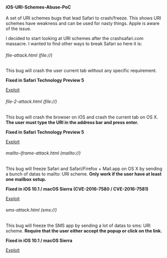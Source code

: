 #### iOS-URI-Schemes-Abuse-PoC

A set of URI schemes bugs that lead Safari to crash/freeze. This shows URI schemes have weakness and can be used for nasty things. Apple is aware of the issue.

I decided to start looking at URI schemes after the crashsafari.com massacre. I wanted to find other ways to break Safari so here it is:

###### file-attack.html (file://)

This bug will crash the user current tab without any specific requirement.

**Fixed in Safari Technology Preview 5**

[Exploit](https://cdn.rawgit.com/pwnsdx/iOS-URI-Schemes-Abuse-PoC/master/file-attack.html)

###### file-2-attack.html (file://)

This bug will crash the browser on iOS and crash the current tab on OS X. **The user must type the URI in the address bar and press enter.**

**Fixed in Safari Technology Preview 5**

[Exploit](https://cdn.rawgit.com/pwnsdx/iOS-URI-Schemes-Abuse-PoC/master/file-2-attack.html)

###### mailto-iframe-attack.html (mailto://)

This bug will freeze Safari and Safari/Firefox + Mail.app on OS X by sending a bunch of datas to mailto: URI scheme. **Only work if the user have at least one mailbox setup.**

**Fixed in iOS 10.1 / macOS Sierra (CVE-2016-7580 / CVE-2016-7581)**

[Exploit](https://cdn.rawgit.com/pwnsdx/iOS-URI-Schemes-Abuse-PoC/master/mailto-iframe-attack.html)

###### sms-attack.html (sms://)

This bug will freeze the SMS app by sending a lot of datas to sms: URI scheme. **Require that the user either accept the popup or click on the link.**

**Fixed in iOS 10.1 / macOS Sierra**

[Exploit](https://cdn.rawgit.com/pwnsdx/iOS-URI-Schemes-Abuse-PoC/master/sms-attack.html)
